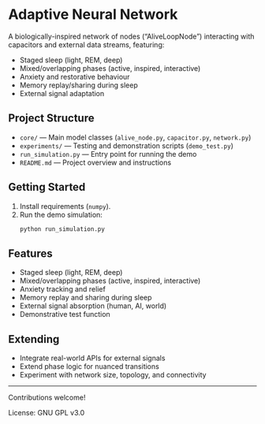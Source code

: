 # Adaptive Neural Network

A biologically-inspired network of nodes (“AliveLoopNode”) interacting with capacitors and external data streams, featuring:
- Staged sleep (light, REM, deep)
- Mixed/overlapping phases (active, inspired, interactive)
- Anxiety and restorative behaviour
- Memory replay/sharing during sleep
- External signal adaptation

## Project Structure

- `core/` — Main model classes (`alive_node.py`, `capacitor.py`, `network.py`)
- `experiments/` — Testing and demonstration scripts (`demo_test.py`)
- `run_simulation.py` — Entry point for running the demo
- `README.md` — Project overview and instructions

## Getting Started

1. Install requirements (`numpy`).
2. Run the demo simulation:
   ```bash
   python run_simulation.py
   ```

## Features

- Staged sleep (light, REM, deep)
- Mixed/overlapping phases (active, inspired, interactive)
- Anxiety tracking and relief
- Memory replay and sharing during sleep
- External signal absorption (human, AI, world)
- Demonstrative test function

## Extending

- Integrate real-world APIs for external signals
- Extend phase logic for nuanced transitions
- Experiment with network size, topology, and connectivity

---

Contributions welcome!

License: GNU GPL v3.0

